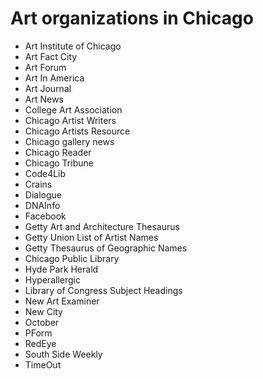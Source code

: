 Art organizations in Chicago
===

* Art Institute of Chicago
* Art Fact City
* Art Forum
* Art In America
* Art Journal
* Art News
* College Art Association
* Chicago Artist Writers
* Chicago Artists Resource
* Chicago gallery news
* Chicago Reader
* Chicago Tribune
* Code4Lib
* Crains
* Dialogue
* DNAInfo
* Facebook
* Getty Art and Architecture Thesaurus
* Getty Union List of Artist Names
* Getty Thesaurus of Geographic Names
* Chicago Public Library
* Hyde Park Herald
* Hyperallergic
* Library of Congress Subject Headings
* New Art Examiner
* New City
* October
* PForm
* RedEye
* South Side Weekly
* TimeOut